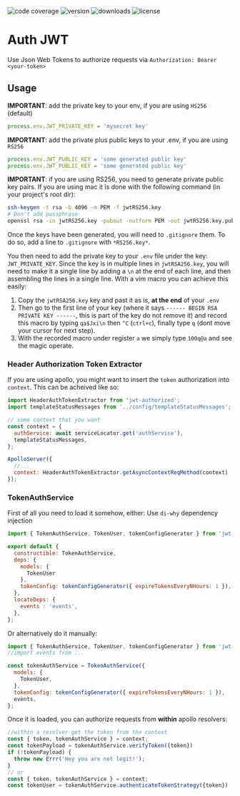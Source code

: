 ![code coverage](https://img.shields.io/codecov/c/github/gbili/jwt-authorized.svg)
![version](https://img.shields.io/npm/v/jwt-authorized.svg)
![downloads](https://img.shields.io/npm/dm/jwt-authorized.svg)
![license](https://img.shields.io/npm/l/jwt-authorized.svg)

# Auth JWT

Use Json Web Tokens to authorize requests via `Authorization: Bearer <your-token>`

## Usage

**IMPORTANT**: add the private key to your env, if you are using `HS256` (default)
```javascript
process.env.JWT_PRIVATE_KEY = 'mysecret key'
```
**IMPORTANT**: add the private plus public keys to your .env, if you are using `RS256`
```javascript
process.env.JWT_PUBLIC_KEY = 'some generated public key'
process.env.JWT_PUBLIC_KEY = 'some generated public key'
```
**IMPORTANT**: if you are using RS256, you need to generate private public key pairs. If you are using mac it is done with the following command (in your project's root dir):

```bash
ssh-keygen -t rsa -b 4096 -m PEM -f jwtRS256.key
# Don't add passphrase
openssl rsa -in jwtRS256.key -pubout -outform PEM -out jwtRS256.key.pub
```

Once the keys have been generated, you will need to `.gitignore` them. To do so, add a line to `.gitignore` with `*RS256.key*`.

You then need to add the private key to your `.env` file under the key: `JWT_PRIVATE_KEY`. Since the key is in multiple lines in `jwtRSA256.key`, you will need to make it a single line by adding a `\n` at the end of each line, and then assembling the lines in a single line. With a vim macro you can achieve this easily:

1. Copy the `jwtRSA256.key` key and past it as is, **at the end** of your `.env`
2. Then go to the first line of your key (where it says `------ BEGIN RSA PRIVATE KEY ------`, this is part of the key do not remove it) and record this macro by typing `qa$Jxi\n` then `^C` (`ctrl+c`), finally type `q` (dont move your cursor for next step).
3. With the recorded macro under register `a` we simply type `100q@a` and see the magic operate.


### Header Authorization Token Extractor
If you are using apollo, you might want to insert the `token` authorization into `context`. This can be acheived like so:
```javascript
import HeaderAuthTokenExtractor from 'jwt-authorized';
import templateStatusMessages from '../config/templateStatusMessages';

// some context that you want
const context = {
  authService: await serviceLocator.get('authService'),
  templateStatusMessages,
};

ApolloServer({
  //...
  context: HeaderAuthTokenExtractor.getAsyncContextReqMethod(context)
});
```

### TokenAuthService

First of all you need to load it somehow, either:
Use `di-why` dependency injection
```javascript
import { TokenAuthService, TokenUser, tokenConfigGenerator } from 'jwt-authorized';

export default {
  constructible: TokenAuthService,
  deps: {
    models: {
      TokenUser
    },
    tokenConfig: tokenConfigGenerator({ expireTokensEveryNHours: 1 }),
  },
  locateDeps: {
    events : 'events',
  },
};
```
Or alternatively do it manually:
```javascript
import { TokenAuthService, TokenUser, tokenConfigGenerator } from 'jwt-authorized';
//import events from ...

const tokenAuthService = TokenAuthService({
  models: {
    TokenUser,
  },
  tokenConfig: tokenConfigGenerator({ expireTokensEveryNHours: 1 }),
  events,
};
```

Once it is loaded, you can authorize requests from **within** apollo resolvers:
```javascript
//within a resolver get the token from the context
const { token, tokenAuthService } = context;
const tokenPayload = tokenAuthService.verifyToken({token})
if (!tokenPayload) {
  throw new Errr('Hey you are not legit!');
}
// or
const { token, tokenAuthService } = context;
const tokenUser = tokenAuthService.authenticateTokenStrategy({token})
```
